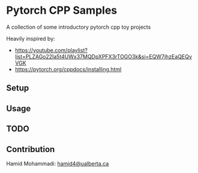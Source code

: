 # Pytorch CPP Samples
A collection of some introductory pytorch cpp toy projects

Heavily inspired by:
- https://youtube.com/playlist?list=PLZAGo22la5t4UWx37MQDpXPFX3rTOGO3k&si=EQW7jhzEaQEQyVGK
- https://pytorch.org/cppdocs/installing.html

## Setup


## Usage


## TODO


## Contribution
Hamid Mohammadi: <hamid4@ualberta.ca>
